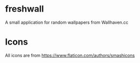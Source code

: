 # freshwall
A small application for random wallpapers from Wallhaven.cc

# Icons
All icons are from https://www.flaticon.com/authors/smashicons